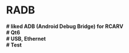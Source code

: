 # RADB
**# liked ADB (Android Debug Bridge) for RCARV** <br /> 
**# Qt6** <br />
**# USB, Ethernet** <br />
**# Test** <br />

